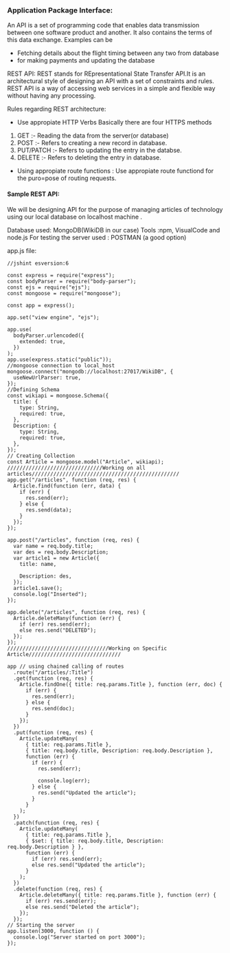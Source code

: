 ### Application Package Interface:

An API is a set of programming code that enables data transmission between one software product and another. It also contains the terms of this data exchange.
Examples can be 
- Fetching details about the flight timing between any two from database
- for making payments and updating the database



REST API:
REST stands for REpresentational State Transfer API.It is an architectural style of designing an API with a set of constraints and rules.
REST API is a way of accessing web services in a simple and flexible way without having any processing.

Rules regarding REST architecture:

- Use appropiate HTTP Verbs
Basically there are four HTTPS methods
1) GET :- Reading the data from the server(or database)
2) POST :- Refers to creating a new record in database.
3) PUT/PATCH :- Refers to updating the entry in the databse.
4) DELETE :- Refers to deleting the entry in database.

- Using appropiate route functions : Use appropiate route functiond for the puro=pose of routing requests.

#### Sample REST API:

We will be designing API for the purpose of managing articles of technology using our local database on localhost machine .

Database used: MongoDB(WikiDB in our case)
Tools :npm, VisualCode and node.js
For testing the server used : POSTMAN (a good option)

app.js file:


```
//jshint esversion:6

const express = require("express");
const bodyParser = require("body-parser");
const ejs = require("ejs");
const mongoose = require("mongoose");

const app = express();

app.set("view engine", "ejs");

app.use(
  bodyParser.urlencoded({
    extended: true,
  })
);
app.use(express.static("public"));
//mongoose connection to local_host
mongoose.connect("mongodb://localhost:27017/WikiDB", {
  useNewUrlParser: true,
});
//Defining Schema
const wikiapi = mongoose.Schema({
  title: {
    type: String,
    required: true,
  },
  Description: {
    type: String,
    required: true,
  },
});
// Creating Collection
const Article = mongoose.model("Article", wikiapi);
///////////////////////////////Working on all articles////////////////////////////////////////////////
app.get("/articles", function (req, res) {
  Article.find(function (err, data) {
    if (err) {
      res.send(err);
    } else {
      res.send(data);
    }
  });
});

app.post("/articles", function (req, res) {
  var name = req.body.title;
  var des = req.body.Description;
  var article1 = new Article({
    title: name,

    Description: des,
  });
  article1.save();
  console.log("Inserted");
});

app.delete("/articles", function (req, res) {
  Article.deleteMany(function (err) {
    if (err) res.send(err);
    else res.send("DELETED");
  });
});
/////////////////////////////////Working on Specific Article//////////////////////////////

app // using chained calling of routes
  .route("/articles/:Title")
  .get(function (req, res) {
    Article.findOne({ title: req.params.Title }, function (err, doc) {
      if (err) {
        res.send(err);
      } else {
        res.send(doc);
      }
    });
  })
  .put(function (req, res) {
    Article.updateMany(
      { title: req.params.Title },
      { title: req.body.title, Description: req.body.Description },
      function (err) {
        if (err) {
          res.send(err);

          console.log(err);
        } else {
          res.send("Updated the article");
        }
      }
    );
  })
  .patch(function (req, res) {
    Article.updateMany(
      { title: req.params.Title },
      { $set: { title: req.body.title, Description: req.body.Description } },
      function (err) {
        if (err) res.send(err);
        else res.send("Updated the article");
      }
    );
  })
  .delete(function (req, res) {
    Article.deleteMany({ title: req.params.Title }, function (err) {
      if (err) res.send(err);
      else res.send("Deleted the article");
    });
  });
// Starting the server
app.listen(3000, function () {
  console.log("Server started on port 3000");
});

```
